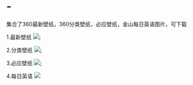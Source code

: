 # -
集合了360最新壁纸，360分类壁纸，必应壁纸，金山每日英语图片，可下载

1.最新壁纸
![](https://github.com/Rcyan/Photos-View/blob/master/img/screen-new.png);

2.分类壁纸
![](https://github.com/Rcyan/Photos-View/blob/master/img/screen-classify.png);

3.必应壁纸
![](https://github.com/Rcyan/Photos-View/blob/master/img/screen-biying.png);

4.每日英语
![](https://github.com/Rcyan/Photos-View/blob/master/img/screen-every.png)
